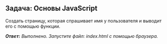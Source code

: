 ## Задача: Основы JavaScript

Создать страницу, которая спрашивает имя у пользователя и выводит его с помощью функции.

_**Ответ:** Выполнено. Запустите файл: index.html с помощью браузера._

